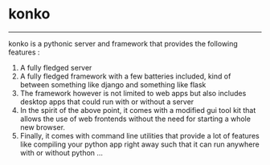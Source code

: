 # konko
---

konko is a pythonic server and framework that provides the following features :

1. A fully fledged server
2. A fully fledged framework with a few batteries included, kind of between something like django and something like flask
3. The framework however is not limited to web apps but also includes desktop apps that could run with or without a server
4. In the spirit of the above point, it comes with a modified gui tool kit that allows the use of web frontends without the need for starting a whole new browser.
5. Finally, it comes with command line utilities that provide a lot of features like compiling your python app right away such that it can run anywhere with or without python ...

